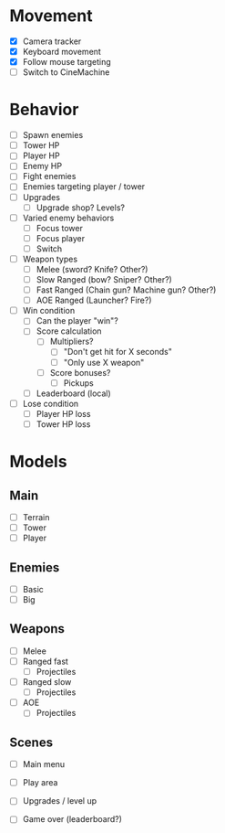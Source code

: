 # Movement
- [x] Camera tracker
- [x] Keyboard movement
- [x] Follow mouse targeting
- [ ] Switch to CineMachine

# Behavior
- [ ] Spawn enemies
- [ ] Tower HP
- [ ] Player HP
- [ ] Enemy HP
- [ ] Fight enemies
- [ ] Enemies targeting player / tower
- [ ] Upgrades
  - [ ] Upgrade shop? Levels?
- [ ] Varied enemy behaviors
  - [ ] Focus tower
  - [ ] Focus player
  - [ ] Switch
- [ ] Weapon types
  - [ ] Melee (sword? Knife? Other?)
  - [ ] Slow Ranged (bow? Sniper? Other?)
  - [ ] Fast Ranged (Chain gun? Machine gun? Other?)
  - [ ] AOE Ranged (Launcher? Fire?)
- [ ] Win condition
  - [ ] Can the player "win"?
  - [ ] Score calculation
    - [ ] Multipliers?
      - [ ] "Don't get hit for X seconds"
      - [ ] "Only use X weapon"
    - [ ] Score bonuses?
      - [ ] Pickups
  - [ ] Leaderboard (local)
- [ ] Lose condition
  - [ ] Player HP loss
  - [ ] Tower HP loss

# Models
## Main
- [ ] Terrain
- [ ] Tower
- [ ] Player

## Enemies
- [ ] Basic
- [ ] Big

## Weapons
- [ ] Melee
- [ ] Ranged fast
  - [ ] Projectiles 
- [ ] Ranged slow
  - [ ] Projectiles
- [ ] AOE
  - [ ] Projectiles

## Scenes
- [ ] Main menu
- [ ] Play area
- [ ] Upgrades / level up
- [ ] Game over (leaderboard?)

